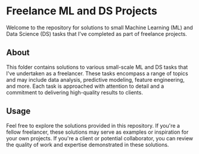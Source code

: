 # Freelance ML and DS Projects

Welcome to the repository for solutions to small Machine Learning (ML) and Data Science (DS) tasks that I've completed as part of freelance projects.

## About
This folder contains solutions to various small-scale ML and DS tasks that I've undertaken as a freelancer. These tasks encompass a range of topics and may include data analysis, predictive modeling, feature engineering, and more. Each task is approached with attention to detail and a commitment to delivering high-quality results to clients.

## Usage
Feel free to explore the solutions provided in this repository. If you're a fellow freelancer, these solutions may serve as examples or inspiration for your own projects. If you're a client or potential collaborator, you can review the quality of work and expertise demonstrated in these solutions.

